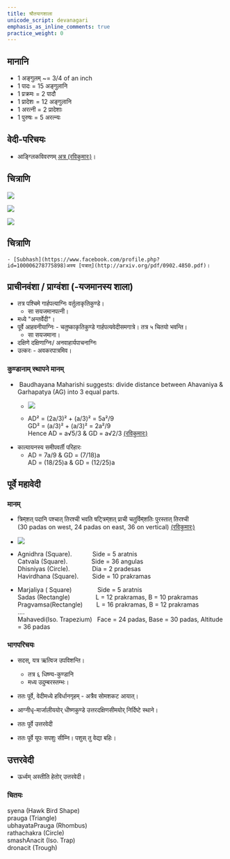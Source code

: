 ```yaml
---
title: श्रौतयागशाला
unicode_script: devanagari
emphasis_as_inline_comments: true
practice_weight: 0
---
```


  

## मानानि

- 1 अङ्गुलम् ~= 3/4 of an inch
- 1 पादः = 15 अङ्गुलानि
- 1 प्रक्रमः = 2 पादौ
- 1 प्रादेशः = 12 अङ्गुलानि
- 1 अरत्नी = 2 प्रादेशाः
- 1 पुरुषः = 5 अरत्न्यः

  

## वेदी-परिचयः
- आङ्ग्लिकविवरणम् [अत्र (रविकुमारः)](https://twitter.com/ravikumarg14/status/956493101526208512)।  

## चित्राणि

[![](../../../images/shrauta-yAga/vedI/soma-yAga-vinyAsa-sa.png)](../../../images/shrauta-yAga/vedI/soma-yAga-vinyAsa-sa.png)

[![](../../../images/shrauta-yAga/vedI/soma-yAga-vinyAsa-en-1.png)](../../../images/shrauta-yAga/vedI/soma-yAga-vinyAsa-en-1.png)

[![](../../../images/shrauta-yAga/vedI/soma-yAga-vinyAsa-en-2.png)](../../../images/shrauta-yAga/vedI/soma-yAga-vinyAsa-en-2.png)

## चित्राणि
    - [Subhash](https://www.facebook.com/profile.php?id=100006278775898)अस्य [पत्रात्](http://arxiv.org/pdf/0902.4850.pdf)।
  

    
## प्राचीनवंशा / प्राग्वंशा (-यजमानस्य शाला)
- तत्र पश्चिमे गार्हपत्याग्निः वर्तुलाकृतिकुण्डे।
    - सा सयजमानपत्नी।
- मध्ये "अन्तर्वेदी"।
- पूर्वे आहवनीयाग्निः \- चतुष्काकृतिकुण्डे गार्हपत्यवेदीसमगात्रे। तत्र ५ चितयो भवन्ति।
    - सा सयजमाना।
- दक्षिणे दक्षिणाग्निः/ अनवाहार्यपाचनाग्निः
- उत्करः \- अवकरपात्रमिव।

### कुण्डानाम् स्थापने मानम्
-  Baudhayana Maharishi suggests: divide distance between Ahavaniya & Garhapatya (AG) into 3 equal parts.
    - [![](https://i.imgur.com/ZJmN8QH.jpg)](https://i.imgur.com/ZJmN8QH.jpg)
        
    - AD² = (2a/3)² + (a/3)² = 5a²/9  
        GD² = (a/3)² + (a/3)² = 2a²/9  
        Hence AD = a√5/3 & GD = a√2/3 [(रविकुमारः)](https://twitter.com/ravikumarg14/status/956493101526208512)
- कात्यायनस्य समीपवर्ती परिहारः
    - AD = 7a/9 & GD = (7/18)a  
        AD = (18/25)a & GD = (12/25)a  
                
## पूर्वे महावेदी
### मानम्
- त्रिम्̇शत् पदानि पश्चात् तिरश्ची भवति षट्त्रिम्̇शत् प्राची चतुर्विम्̇शतिः पुरस्तात् तिरश्ची  
    (30 padas on west, 24 padas on east, 36 on vertical) [(रविकुमारः)](https://twitter.com/ravikumarg14/status/956493101526208512)
- [![](https://pbs.twimg.com/media/DUX5bRxUQAAeelq.jpg)](https://pbs.twimg.com/media/DUX5bRxUQAAeelq.jpg)
    
- Agnidhra (Square).            Side = 5 aratnis  
    Catvala (Square).              Side = 36 angulas  
    Dhisniyas (Circle).             Dia = 2 pradesas  
    Havirdhana (Square).        Side = 10 prakramas
- Marjaliya ( Square)               Side = 5 aratnis  
    Sadas (Rectangle)               L = 12 prakramas, B = 10 prakramas  
    Pragvamsa(Rectangle)        L = 16 prakramas, B = 12 prakramas  
    ....  
    Mahavedi(Iso. Trapezium)   Face = 24 padas, Base = 30 padas, Altitude = 36 padas  
              
            
### भागपरिचयः
- सदस्, यत्र ऋत्विज उपविशन्ति।  
    - तत्र ६ धिष्ण्य-कुण्डानि
    - मध्य उदुम्बरस्तम्भः।  

- ततः पूर्वे, वेदीमध्ये हविर्धानगृहम् \- अत्रैव सोमशकट आयात्।
- आग्नीधृ-मार्जालीययोर् धीष्णकुण्डे उत्तरदक्षिणसीमयोर् निर्दिष्टे स्थाने।  
- ततः पूर्वे उत्तरवेदी
- ततः पूर्वे यूपः सपशुः सीम्नि। पशुस् तु वेद्या बहिः।

## उत्तरवेदी
- ऊर्ध्वम् अस्तीति हेतोर् उत्तरवेदी।

### चितयः
syena (Hawk Bird Shape)  
prauga (Triangle)  
ubhayataPrauga (Rhombus)  
rathachakra (Circle)  
smashAnacit (Iso. Trap)  
dronacit (Trough)  
                

